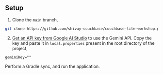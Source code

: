 ## Setup

1. Clone the `main` branch, 

```bash
git clone https://github.com/shivay-couchbase/couchbase-lite-workshop.git
```

2. [Get an API key from Google AI Studio](https://ai.google.dev/gemini-api/docs/api-key) to use the Gemini API. Copy 
the key and paste it in `local.properties` present in the root directory of the project,

```
geminiKey=""
```

Perform a Gradle sync, and run the application. 



